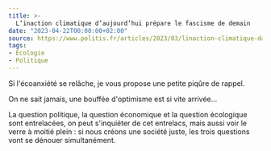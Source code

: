 ```yaml
---
title: >-
  L’inaction climatique d’aujourd’hui prépare le fascisme de demain
date: "2023-04-22T00:00:00+02:00"
source: https://www.politis.fr/articles/2023/03/linaction-climatique-daujourdhui-prepare-le-fascisme-de-demain/
tags:
- Écologie
- Politique
---
```


Si l'écoanxiété se relâche, je vous propose une petite piqûre de rappel.

On ne sait jamais, une bouffée d'optimisme est si vite arrivée...

La question politique, la question économique et la question écologique sont entrelacées, on peut s'inquiéter de cet entrelacs, mais aussi voir le verre à moitié plein : si nous créons une société juste, les trois questions vont se dénouer simultanément.